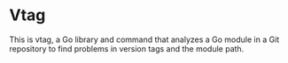# Vtag

This is vtag,
a Go library and command
that analyzes a Go module in a Git repository
to find problems in version tags and the module path.

